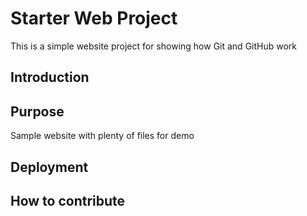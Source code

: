 # Starter Web Project

This is a simple website project for showing how Git and GitHub work

## Introduction

## Purpose

Sample website with plenty of files for demo

## Deployment

## How to contribute
